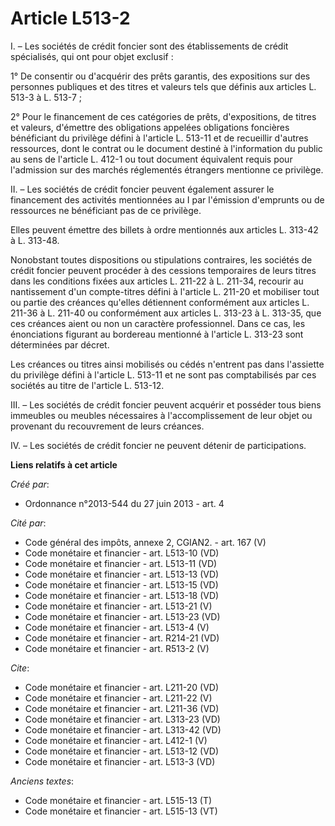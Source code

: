 # Article L513-2

I. – Les sociétés de crédit foncier sont des établissements de crédit spécialisés, qui ont pour objet exclusif :

1° De consentir ou d'acquérir des prêts garantis, des expositions sur des personnes publiques et des titres et valeurs tels
que définis aux articles L. 513-3 à L. 513-7 ;

2° Pour le financement de ces catégories de prêts, d'expositions, de titres et valeurs, d'émettre des obligations appelées
obligations foncières bénéficiant du privilège défini à l'article L. 513-11 et de recueillir d'autres ressources, dont le
contrat ou le document destiné à l'information du public au sens de l'article L. 412-1 ou tout document équivalent requis
pour l'admission sur des marchés réglementés étrangers mentionne ce privilège.

II. – Les sociétés de crédit foncier peuvent également assurer le financement des activités mentionnées au I par l'émission
d'emprunts ou de ressources ne bénéficiant pas de ce privilège.

Elles peuvent émettre des billets à ordre mentionnés aux articles L. 313-42 à L. 313-48.

Nonobstant toutes dispositions ou stipulations contraires, les sociétés de crédit foncier peuvent procéder à des cessions
temporaires de leurs titres dans les conditions fixées aux articles L. 211-22 à L. 211-34, recourir au nantissement d'un
compte-titres défini à l'article L. 211-20 et mobiliser tout ou partie des créances qu'elles détiennent conformément aux
articles L. 211-36 à L. 211-40 ou conformément aux articles L. 313-23 à L. 313-35, que ces créances aient ou non un caractère
professionnel. Dans ce cas, les énonciations figurant au bordereau mentionné à l'article L. 313-23 sont déterminées par
décret.

Les créances ou titres ainsi mobilisés ou cédés n'entrent pas dans l'assiette du privilège défini à l'article L. 513-11 et ne
sont pas comptabilisés par ces sociétés au titre de l'article L. 513-12.

III. – Les sociétés de crédit foncier peuvent acquérir et posséder tous biens immeubles ou meubles nécessaires à
l'accomplissement de leur objet ou provenant du recouvrement de leurs créances.

IV. – Les sociétés de crédit foncier ne peuvent détenir de participations.

**Liens relatifs à cet article**

_Créé par_:

  - Ordonnance n°2013-544 du 27 juin 2013 - art. 4

_Cité par_:

  - Code général des impôts, annexe 2, CGIAN2. - art. 167 (V)
  - Code monétaire et financier - art. L513-10 (VD)
  - Code monétaire et financier - art. L513-11 (VD)
  - Code monétaire et financier - art. L513-13 (VD)
  - Code monétaire et financier - art. L513-15 (VD)
  - Code monétaire et financier - art. L513-18 (VD)
  - Code monétaire et financier - art. L513-21 (V)
  - Code monétaire et financier - art. L513-23 (VD)
  - Code monétaire et financier - art. L513-4 (V)
  - Code monétaire et financier - art. R214-21 (VD)
  - Code monétaire et financier - art. R513-2 (V)

_Cite_:

  - Code monétaire et financier - art. L211-20 (VD)
  - Code monétaire et financier - art. L211-22 (V)
  - Code monétaire et financier - art. L211-36 (VD)
  - Code monétaire et financier - art. L313-23 (VD)
  - Code monétaire et financier - art. L313-42 (VD)
  - Code monétaire et financier - art. L412-1 (V)
  - Code monétaire et financier - art. L513-12 (VD)
  - Code monétaire et financier - art. L513-3 (VD)

_Anciens textes_:

  - Code monétaire et financier - art. L515-13 (T)
  - Code monétaire et financier - art. L515-13 (VT)
